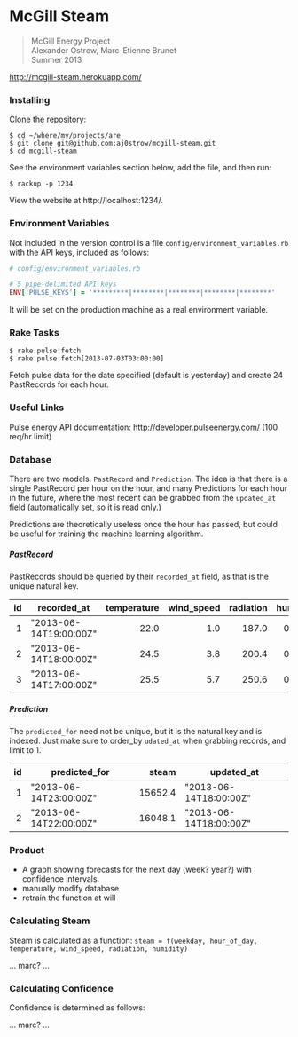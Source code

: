 # McGill Steam

> McGill Energy Project   
> Alexander Ostrow, Marc-Etienne Brunet   
> Summer 2013   

http://mcgill-steam.herokuapp.com/

### Installing

Clone the repository:

```
$ cd ~/where/my/projects/are
$ git clone git@github.com:aj0strow/mcgill-steam.git
$ cd mcgill-steam
```

See the environment variables section below, add the file, and then run:

```
$ rackup -p 1234
```

View the website at http://localhost:1234/.

### Environment Variables

Not included in the version control is a file `config/environment_variables.rb` with the API keys, included as follows:

```ruby
# config/environment_variables.rb

# 5 pipe-delimited API keys
ENV['PULSE_KEYS'] = '*********|********|********|********|********'
```

It will be set on the production machine as a real environment variable. 

### Rake Tasks
```
$ rake pulse:fetch
$ rake pulse:fetch[2013-07-03T03:00:00]
```

Fetch pulse data for the date specified (default is yesterday) and create 24 PastRecords for each hour.

### Useful Links

Pulse energy API documentation: http://developer.pulseenergy.com/ (100 req/hr limit)

### Database

There are two models. `PastRecord` and `Prediction`. The idea is that there is a single PastRecord per hour on the hour, and many Predictions for each hour in the future, where the most recent can be grabbed from the `updated_at` field (automatically set, so it is read only.)

Predictions are theoretically useless once the hour has passed, but could be useful for training the machine learning algorithm. 

##### PastRecord

PastRecords should be queried by their `recorded_at` field, as that is the unique natural key. 

| id   | recorded\_at           | temperature | wind\_speed | radiation | humidity | steam   |
| ---: | ---------------------- | ----------: | ----------: | --------: | -------: | ------: |
|    1 | "2013-06-14T19:00:00Z" |        22.0 |         1.0 |     187.0 | 0.7145   | 15640.4 |
|    2 | "2013-06-14T18:00:00Z" |        24.5 |         3.8 |     200.4 | 0.7890   | 15040.7 |
|    3 | "2013-06-14T17:00:00Z" |        25.5 |         5.7 |     250.6 | 0.6756   | 15786.0 |

##### Prediction

The `predicted_for` need not be unique, but it is the natural key and is indexed. Just make sure to order_by `udated_at` when grabbing records, and limit to 1. 


| id   | predicted\_for         | steam   | updated\_at            |
| ---: | ---------------------- | ------: | ---------------------- |
|    1 | "2013-06-14T23:00:00Z" | 15652.4 | "2013-06-14T18:00:00Z" |
|    2 | "2013-06-14T22:00:00Z" | 16048.1 | "2013-06-14T18:00:00Z" |

### Product

- A graph showing forecasts for the next day (week? year?) with confidence intervals.
- manually modify database
- retrain the function at will

### Calculating Steam

Steam is calculated as a function: `steam = f(weekday, hour_of_day, temperature, wind_speed, radiation, humidity)`

... marc? ...

### Calculating Confidence

Confidence is determined as follows:

... marc? ...
